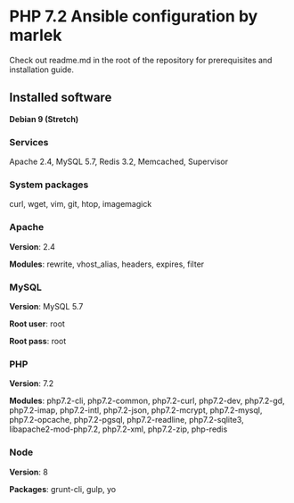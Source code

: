 # PHP 7.2 Ansible configuration by marlek

Check out readme.md in the root of the repository for prerequisites and installation guide.

## Installed software

**Debian 9 (Stretch)**

### Services
Apache 2.4, MySQL 5.7, Redis 3.2, Memcached, Supervisor

### System packages

curl, wget, vim, git, htop, imagemagick

### Apache

**Version**: 2.4

**Modules**: rewrite, vhost_alias, headers, expires, filter

### MySQL

**Version**: MySQL 5.7

**Root user**: root

**Root pass**: root

### PHP

**Version**: 7.2

**Modules**: php7.2-cli, php7.2-common, php7.2-curl, php7.2-dev, php7.2-gd, php7.2-imap, php7.2-intl, php7.2-json, php7.2-mcrypt, php7.2-mysql, php7.2-opcache, php7.2-pgsql, php7.2-readline, php7.2-sqlite3, libapache2-mod-php7.2, php7.2-xml, php7.2-zip, php-redis

### Node

**Version**: 8

**Packages**: grunt-cli, gulp, yo
